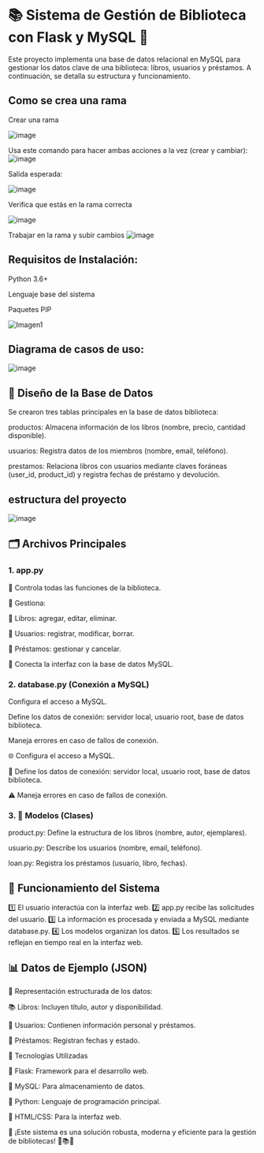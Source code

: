 # 📚 Sistema de Gestión de Biblioteca con Flask y MySQL 🚀


Este proyecto implementa una base de datos relacional en MySQL para gestionar los datos clave de una biblioteca: libros, usuarios y préstamos. A continuación, se detalla su estructura y funcionamiento.

## Como se crea una rama

Crear una rama 

![image](https://github.com/user-attachments/assets/600c5ff9-59e6-45d1-9f7c-7a696de8d53c)

 
Usa este comando para hacer ambas acciones a la vez (crear y cambiar):
![image](https://github.com/user-attachments/assets/98108c51-6aae-46fd-a5ec-839d441fdcd0)

 
Salida esperada:

![image](https://github.com/user-attachments/assets/e2e4da2c-423d-4afd-a6c0-955954b29c2a)

 

Verifica que estás en la rama correcta
 
![image](https://github.com/user-attachments/assets/a321ecca-5155-46fa-b012-c0f7517502f6)

Trabajar en la rama y subir cambios
![image](https://github.com/user-attachments/assets/551b76bd-022e-4c3e-aa3f-3ab95b110713)



## Requisitos de Instalación:

Python 3.6+

Lenguaje base del sistema

Paquetes PIP

![Imagen1](https://github.com/user-attachments/assets/15b100f1-4f95-43bb-9af5-b36d97c257b5)

## Diagrama de casos de uso:
![image](https://github.com/user-attachments/assets/9c150546-1b69-4872-929e-36b5cbcdc998)


## 📖 Diseño de la Base de Datos

Se crearon tres tablas principales en la base de datos biblioteca:

productos: Almacena información de los libros (nombre, precio, cantidad disponible).

usuarios: Registra datos de los miembros (nombre, email, teléfono).

prestamos: Relaciona libros con usuarios mediante claves foráneas (user_id, product_id) y registra fechas de préstamo y devolución.


## estructura del proyecto 

![image](https://github.com/user-attachments/assets/b4eb310f-10f0-444f-a4ae-7cff6aeb7620)


## 🗂️ Archivos Principales

### 1. app.py

🔧 Controla todas las funciones de la biblioteca.

📌 Gestiona:

📖 Libros: agregar, editar, eliminar.

👥 Usuarios: registrar, modificar, borrar.

🔄 Préstamos: gestionar y cancelar.

🔗 Conecta la interfaz con la base de datos MySQL.

### 2. database.py (Conexión a MySQL)

Configura el acceso a MySQL.

Define los datos de conexión: servidor local, usuario root, base de datos biblioteca.

Maneja errores en caso de fallos de conexión.



🌐 Configura el acceso a MySQL.

🔑 Define los datos de conexión: servidor local, usuario root, base de datos biblioteca.

⚠️ Maneja errores en caso de fallos de conexión.

### 3. 📌 Modelos (Clases)

product.py: Define la estructura de los libros (nombre, autor, ejemplares).

usuario.py: Describe los usuarios (nombre, email, teléfono).

loan.py: Registra los préstamos (usuario, libro, fechas).

## 🔄 Funcionamiento del Sistema

1️⃣ El usuario interactúa con la interfaz web.
2️⃣ app.py recibe las solicitudes del usuario.
3️⃣ La información es procesada y enviada a MySQL mediante database.py.
4️⃣ Los modelos organizan los datos.
5️⃣ Los resultados se reflejan en tiempo real en la interfaz web.

## 📊 Datos de Ejemplo (JSON)

📌 Representación estructurada de los datos:

📚 Libros: Incluyen título, autor y disponibilidad.

👥 Usuarios: Contienen información personal y préstamos.

🔄 Préstamos: Registran fechas y estado.

🚀 Tecnologías Utilizadas

🔹 Flask: Framework para el desarrollo web.

🔹 MySQL: Para almacenamiento de datos.

🔹 Python: Lenguaje de programación principal.

🔹 HTML/CSS: Para la interfaz web.

📌 ¡Este sistema es una solución robusta, moderna y eficiente para la gestión de bibliotecas! 🎯📚✨

